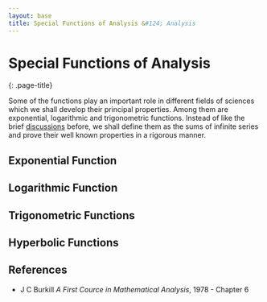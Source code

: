 ```yaml
---
layout: base
title: Special Functions of Analysis &#124; Analysis
---
```


# Special Functions of Analysis
{: .page-title}

Some of the functions play an important role in different fields of sciences which we shall develop their principal properties.
Among them are exponential, logarithmic and trigonometric functions.
Instead of like the brief [discussions](../vectors-and-matrices/exponential-cosine-sine-functions.md) before,
we shall define them as the sums of infinite series and prove their well known properties in a rigorous manner.

## Exponential Function

## Logarithmic Function

## Trigonometric Functions

## Hyperbolic Functions

## References

* J C Burkill _A First Cource in Mathematical Analysis_, 1978 - Chapter 6
